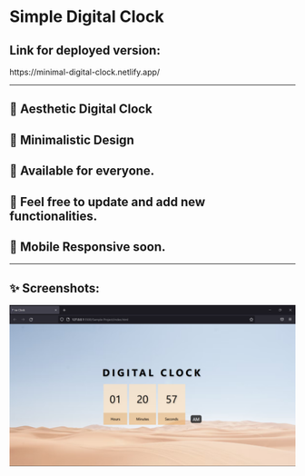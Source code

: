 # Simple Digital Clock 
<h2> Link for deployed version: </h2>
https://minimal-digital-clock.netlify.app/

<hr>

<h2>🚀 Aesthetic Digital Clock </h2>
<h2>🚀 Minimalistic Design </h2>
<h2>🚀 Available for everyone.</h2>
<h2>🚀 Feel free to update and add new functionalities. </h2>
<h2>🚀 Mobile Responsive soon.</h2>

<hr>

<h2>✨ Screenshots:</h2>

![img](https://github.com/Muhammad-Patel/Digital-Clock-Project-2/blob/main/Screenshot.png?raw=true)

